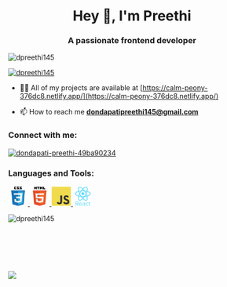 <h1 align="center">Hey 👋, I'm Preethi</h1>
<h3 align="center">A passionate frontend developer</h3>

<p align="left"> <img src="https://komarev.com/ghpvc/?username=dpreethi145&label=Profile%20views&color=0e75b6&style=flat" alt="dpreethi145" /> </p>

<p align="left"> <a href="https://github.com/ryo-ma/github-profile-trophy"><img src="https://github-profile-trophy.vercel.app/?username=dpreethi145" alt="dpreethi145" /></a> </p>

- 👨‍💻 All of my projects are available at [https://calm-peony-376dc8.netlify.app/](https://calm-peony-376dc8.netlify.app/)

- 📫 How to reach me **dondapatipreethi145@gmail.com**

<h3 align="left">Connect with me:</h3>
<p align="left">
<a href="https://linkedin.com/in/dondapati-preethi-49ba90234" target="blank"><img align="center" src="https://raw.githubusercontent.com/rahuldkjain/github-profile-readme-generator/master/src/images/icons/Social/linked-in-alt.svg" alt="dondapati-preethi-49ba90234" height="30" width="40" /></a>
</p>

<h3 align="left">Languages and Tools:</h3>
<p align="left"> <a href="https://www.w3schools.com/css/" target="_blank" rel="noreferrer"> <img src="https://raw.githubusercontent.com/devicons/devicon/master/icons/css3/css3-original-wordmark.svg" alt="css3" width="40" height="40"/> </a> <a href="https://www.w3.org/html/" target="_blank" rel="noreferrer"> <img src="https://raw.githubusercontent.com/devicons/devicon/master/icons/html5/html5-original-wordmark.svg" alt="html5" width="40" height="40"/> </a> <a href="https://developer.mozilla.org/en-US/docs/Web/JavaScript" target="_blank" rel="noreferrer"> <img src="https://raw.githubusercontent.com/devicons/devicon/master/icons/javascript/javascript-original.svg" alt="javascript" width="40" height="40"/> </a> <a href="https://reactjs.org/" target="_blank" rel="noreferrer"> <img src="https://raw.githubusercontent.com/devicons/devicon/master/icons/react/react-original-wordmark.svg" alt="react" width="40" height="40"/> </a> </p>

<p><img align="left" src="https://github-readme-stats.vercel.app/api/top-langs?username=dpreethi145&show_icons=true&locale=en&layout=compact" alt="dpreethi145" /></p>

<!-- <p>&nbsp;<img align="center" src="https://github-readme-stats.vercel.app/api?username=dpreethi145&show_icons=true&locale=en" alt="dpreethi145" /></p> -->

<br/><br/><br/><br/><br/><br/>

<img src="https://github-readme-stats.vercel.app/api?username=DPreethi145&&show_icons=true&title_color=ffffff&icon_color=bb2acf&text_color=daf7dc&bg_color=151354">



